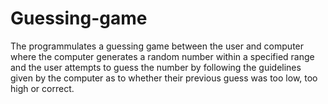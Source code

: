# Guessing-game
The programmulates a guessing game between the user and computer where the computer generates a random number within a specified range and the user attempts to guess the number by following the guidelines given by the computer as to whether their previous guess was too low, too high or correct.
